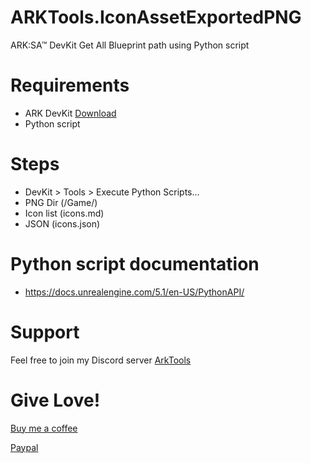 # ARKTools.IconAssetExportedPNG
ARK:SA™ DevKit Get All Blueprint path using Python script


# Requirements
- ARK DevKit [Download](https://store.epicgames.com/en-US/p/ark-devkit)
- Python script

# Steps
- DevKit > Tools > Execute Python Scripts...
- PNG Dir (/Game/)
- Icon list (icons.md)
- JSON (icons.json) 

# Python script documentation
- https://docs.unrealengine.com/5.1/en-US/PythonAPI/

# Support
Feel free to join my Discord server [ArkTools](https://discord.gg/q8rPGprjEJ)

# Give Love!
[Buy me a coffee](https://www.buymeacoffee.com/ohmcodes)

[Paypal](https://www.paypal.com/donate/?business=8389QZ23QRDPE&no_recurring=0&item_name=Game+Server%2FTools+Community+Donations&currency_code=CAD)

